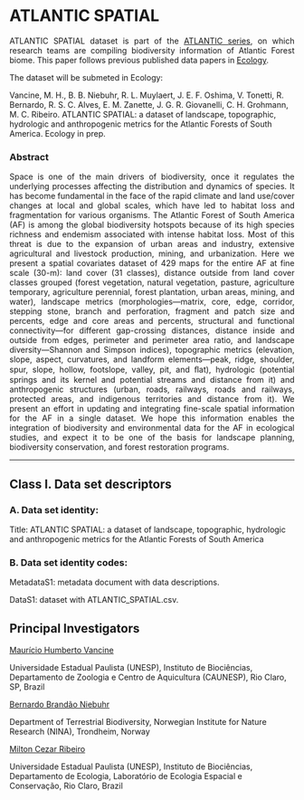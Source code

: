 # ATLANTIC SPATIAL

<p align="justify">
ATLANTIC SPATIAL dataset is part of the <a href="https://github.com/LEEClab/Atlantic_series">ATLANTIC series</a>, on which research teams are compiling biodiversity information of Atlantic Forest biome. This paper follows previous published data papers in <a href="https://esajournals.onlinelibrary.wiley.com/doi/toc/10.1002/(ISSN)1939-9170.AtlanticPapers">Ecology</a>.

The dataset will be submeted in Ecology:

Vancine, M. H., B. B. Niebuhr, R. L. Muylaert, J. E. F. Oshima, V. Tonetti, R. Bernardo, R. S. C. Alves, E. M. Zanette, J. G. R. Giovanelli, C. H. Grohmann, M. C. Ribeiro. ATLANTIC SPATIAL: a dataset of landscape, topographic, hydrologic and anthropogenic metrics for the Atlantic Forests of South America. Ecology in prep. </p>

### Abstract

<p align="justify">
Space is one of the main drivers of biodiversity, once it regulates the underlying processes affecting the distribution and dynamics of species. It has become fundamental in the face of the rapid climate and land use/cover changes at local and global scales, which have led to habitat loss and fragmentation for various organisms. The Atlantic Forest of South America (AF) is among the global biodiversity hotspots because of its high species richness and endemism associated with intense habitat loss. Most of this threat is due to the expansion of urban areas and industry, extensive agricultural and livestock production, mining, and urbanization. Here we present a spatial covariates dataset of 429 maps for the entire AF at fine scale (30-m): land cover (31 classes), distance outside from land cover classes grouped (forest vegetation, natural vegetation, pasture, agriculture temporary, agriculture perennial, forest plantation, urban areas, mining, and water), landscape metrics (morphologies—matrix, core, edge, corridor, stepping stone, branch and perforation, fragment and patch size and percents, edge and core areas and percents, structural and functional connectivity—for different gap-crossing distances, distance inside and outside from edges, perimeter and perimeter area ratio, and landscape diversity—Shannon and Simpson indices), topographic metrics (elevation, slope, aspect, curvatures, and landform elements—peak, ridge, shoulder, spur, slope, hollow, footslope, valley, pit, and ﬂat), hydrologic (potential springs and its kernel and potential streams and distance from it) and anthropogenic structures (urban, roads, railways, roads and railways, protected areas, and indigenous territories and distance from it). We present an effort in updating and integrating fine-scale spatial information for the AF in a single dataset. We hope this information enables the integration of biodiversity and environmental data for the AF in ecological studies, and expect it to be one of the basis for landscape planning, biodiversity conservation, and forest restoration programs.
</p>

---

## Class I. Data set descriptors
### A. Data set identity:
Title: ATLANTIC SPATIAL: a dataset of landscape, topographic, hydrologic and anthropogenic metrics for the Atlantic Forests of South America

### B. Data set identity codes: 
MetadataS1: metadata document with data descriptions.

DataS1: dataset with ATLANTIC_SPATIAL.csv.

## Principal Investigators
<ins>
  Maurício Humberto Vancine
</ins>

Universidade Estadual Paulista (UNESP), Instituto de Biociências, Departamento de Zoologia e Centro de Aquicultura (CAUNESP), Rio Claro, SP, Brazil

<ins>
  Bernardo Brandão Niebuhr
</ins>

Department of Terrestrial Biodiversity, Norwegian Institute for Nature Research (NINA), Trondheim, Norway

<ins>
  Milton Cezar Ribeiro
</ins>
  
Universidade Estadual Paulista (UNESP), Instituto de Biociências, Departamento de Ecologia, Laboratório de Ecologia Espacial e Conservação, Rio Claro, Brazil

</p>
